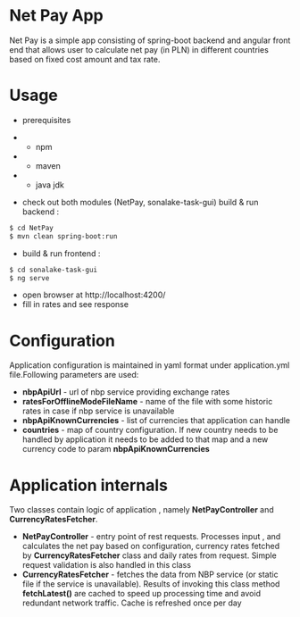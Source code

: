 # Net Pay App



Net Pay is a simple app consisting of spring-boot backend and angular front end that allows user to calculate net pay (in PLN) in different countries based on fixed cost amount and tax rate. 

# Usage

 - prerequisites
 - - npm 
 - - maven
 - - java jdk

 - check out both modules (NetPay, sonalake-task-gui)
build & run backend :
```sh
$ cd NetPay
$ mvn clean spring-boot:run
```

 - build & run frontend :

```sh
$ cd sonalake-task-gui
$ ng serve
```
 - open browser at http://localhost:4200/
 - fill in rates and see response

# Configuration
Application configuration is maintained in yaml format under application.yml file.Following parameters are used:
 - **nbpApiUrl** - url of nbp service providing exchange rates
 - **ratesForOfflineModeFileName** - name of the file with some historic rates in case if nbp service is unavailable
 - **nbpApiKnownCurrencies** - list of currencies that application can handle
 - **countries** - map of country configuration.  If new country needs to be handled by application it needs to be added to that map and a new currency code to param **nbpApiKnownCurrencies**
 
 # Application internals
Two classes contain logic of application , namely **NetPayController** and **CurrencyRatesFetcher**.
 - **NetPayController** - entry point of rest requests. Processes input , and calculates the net pay based on configuration, currency rates fetched by **CurrencyRatesFetcher** class and daily rates from request. Simple request validation is also handled in this class
 - **CurrencyRatesFetcher** - fetches the data from NBP service (or static file if the service is unavailable). Results of invoking this class method **fetchLatest()** are cached to speed up processing time and avoid redundant network traffic. Cache is refreshed once per day 
  



